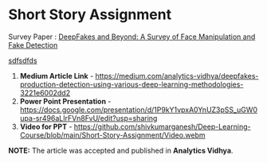 # Short Story Assignment

Survey Paper : [DeepFakes and Beyond: A Survey of
Face Manipulation and Fake Detection](https://arxiv.org/pdf/2001.00179v3.pdf)

[sdfsdfds](DeepFakes%20and%20Beyond:%20A%20Survey%20of%20Face%20Manipulation%20and%20Fake%20Detection)

1. **Medium Article Link** - https://medium.com/analytics-vidhya/deepfakes-production-detection-using-various-deep-learning-methodologies-3221e6002dd2
2. **Power Point Presentation** - https://docs.google.com/presentation/d/1P9kY1vpxA0YnUZ3pSS_uGW0upa-sr496aLIrFVn8FvU/edit?usp=sharing
3. **Video for PPT** - https://github.com/shivkumarganesh/Deep-Learning-Course/blob/main/Short-Story-Assignment/Video.webm

**NOTE:**
The article was accepted and published in **Analytics Vidhya**.
